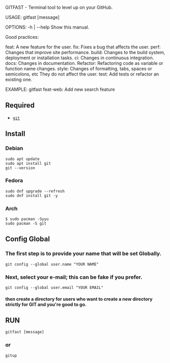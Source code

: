 GITFAST - Terminal tool to level up on your GitHub.

USAGE:
   gitfast [message]

OPTIONS:
   -h | --help     Show this manual.

Good practices:

feat: A new feature for the user.
fix: Fixes a bug that affects the user.
perf: Changes that improve site performance.
build: Changes to the build system, deployment or installation tasks.
ci: Changes in continuous integration.
docs: Changes in documentation.
Refactor: Refactoring code as variable or function name changes.
style: Changes of formatting, tabs, spaces or semicolons, etc They do not affect the user.
test: Add tests or refactor an existing one.

EXAMPLE:
gitfast feat-web: Add new search feature



## Required 

* [`git`](https://github.com/git/git)



## Install 

### Debian
```
sudo apt update
sudo apt install git
git --version
```

### Fedora
```
sudo dnf upgrade --refresh
sudo dnf install git -y
```

### Arch
```
$ sudo pacman -Syyu
sudo pacman -S git
```



## Config Global
### The first step is to provide your name that will be set Globally.
```
git config --global user.name "YOUR NAME"
```
### Next, select your e-mail; this can be fake if you prefer.
```
git config --global user.email "YOUR EMAIL"
```
#### then create a directory for users who want to create a new directory strictly for GIT and you're good to go.



## RUN
```
gitfast [message]
```

### or
```
gitup
```

